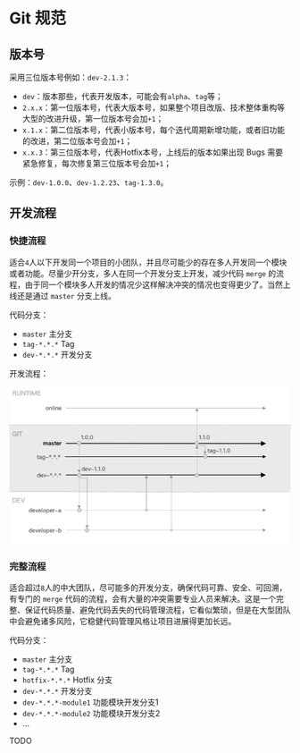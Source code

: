 # Git 规范

## 版本号
采用三位版本号例如：`dev-2.1.3`：

* `dev`：版本那些，代表开发版本，可能会有`alpha`、`tag`等；
* `2.x.x`：第一位版本号，代表大版本号，如果整个项目改版、技术整体重构等大型的改进升级，第一位版本号会加`+1`；
* `x.1.x`：第二位版本号，代表小版本号，每个迭代周期新增功能，或者旧功能的改进，第二位版本号会加`+1`；
* `x.x.3`：第三位版本号，代表Hotfix本号，上线后的版本如果出现 Bugs 需要紧急修复，每次修复第三位版本号会加`+1`；

示例：`dev-1.0.0`、`dev-1.2.23`、`tag-1.3.0`。

## 开发流程

### 快捷流程
适合`4`人以下开发同一个项目的小团队，并且尽可能少的存在多人开发同一个模块或者功能。尽量少开分支，多人在同一个开发分支上开发，减少代码 `merge` 的流程，由于同一个模块多人开发的情况少这样解决冲突的情况也变得更少了。当然上线还是通过 `master` 分支上线。

代码分支：
* `master` 主分支
* `tag-*.*.*` Tag
* `dev-*.*.*` 开发分支

开发流程：

![Git Flow](../static/git-flow.png)

### 完整流程
适合超过`8`人的中大团队，尽可能多的开发分支，确保代码可靠、安全、可回溯，有专门的 `merge` 代码的流程，会有大量的冲突需要专业人员来解决。这是一个完整、保证代码质量、避免代码丢失的代码管理流程，它看似繁琐，但是在大型团队中会避免诸多风险，它稳健代码管理风格让项目进展得更加长远。

代码分支：
* `master` 主分支
* `tag-*.*.*` Tag
* `hotfix-*.*.*` Hotfix 分支
* `dev-*.*.*` 开发分支
* `dev-*.*.*-module1` 功能模块开发分支1
* `dev-*.*.*-module2` 功能模块开发分支2
* ...

TODO